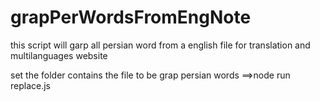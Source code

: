 # grapPerWordsFromEngNote
this script will garp all persian word from a english file for translation and multilanguages website


set the folder contains the file to be grap persian words
==>node run replace.js

